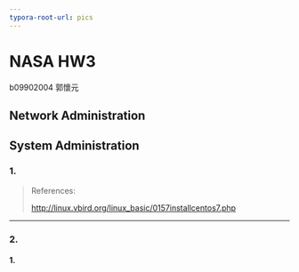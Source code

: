 ```yaml
---
typora-root-url: pics
---
```


# NASA HW3

b09902004 郭懷元

## Network Administration





## System Administration

### 1.

> References:
>
> http://linux.vbird.org/linux_basic/0157installcentos7.php



---

### 2.

#### 1.



